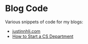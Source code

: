 <style>
	body {margin:auto auto; width:80ex;}
	blockquote {border-left: 1ex solid #E0E0E0; margin: 0; padding: 0 3ex;}
</style>

# Blog Code

Various snippets of code for my blogs:

* [justinnhli.com](https://justinnhli.com/writings.html)
* [How to Start a CS Department](https://howtostartacsdept.wordpress.com/)
